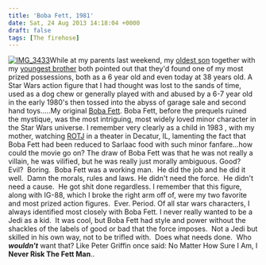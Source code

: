 ```yaml
---
title: 'Boba Fett, 1981'
date: Sat, 24 Aug 2013 14:18:04 +0000
draft: false
tags: [The firehose]
---
```


[![IMG_3433](http://www.nickburaglio.com/wp-content/uploads/2013/08/IMG_3433-225x300.jpg)](http://www.nickburaglio.com/wp-content/uploads/2013/08/IMG_3433.jpg)While at my parents last weekend, my [oldest son](http://luke.buraglio.com) together with my [youngest brother](http://mike.buraglio.com) both pointed out that they'd found one of my most prized possessions, both as a 6 year old and even today at 38 years old. A Star Wars action figure that I had thought was lost to the sands of time, used as a dog chew or generally played with and abused by a 6-7 year old in the early 1980's then tossed into the abyss of garage sale and second hand toys.....My original [Boba Fett](http://starwars.wikia.com/wiki/Boba_Fett). Boba Fett, before the prequels ruined the mystique, was the most intriguing, most widely loved minor character in the Star Wars universe. I remember very clearly as a child in 1983 , with my mother, watching [ROTJ](http://en.wikipedia.org/wiki/Star_Wars_Episode_VI:_Return_of_the_Jedi) in a theater in Decatur, IL, lamenting the fact that Boba Fett had been reduced to Sarlaac food with such minor fanfare...how could the movie go on? The draw of Boba Fett was that he was not really a villain, he was vilified, but he was really just morally ambiguous. Good?  Evil?  Boring.  Boba Fett was a working man.  He did the job and he did it well.  Damn the morals, rules and laws. He didn't need the force.  He didn't need a cause.  He got shit done regardless. I remember that this figure, along with IG-88, which I broke the right arm off of, were my two favorite and most prized action figures.  Ever. Period. Of all star wars characters, I always identified most closely with Boba Fett. I never really wanted to be a Jedi as a kid.  It was cool, but Boba Fett had style and power without the shackles of the labels of good or bad that the force imposes.  Not a Jedi but skilled in his own way, not to be trifled with.  Does what needs done.  Who _**wouldn't**_ want that? Like Peter Griffin once said: No Matter How Sure I Am, I **Never Risk The Fett Man**..